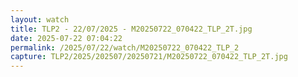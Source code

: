 ```yaml
---
layout: watch
title: TLP2 - 22/07/2025 - M20250722_070422_TLP_2T.jpg
date: 2025-07-22 07:04:22
permalink: /2025/07/22/watch/M20250722_070422_TLP_2
capture: TLP2/2025/202507/20250721/M20250722_070422_TLP_2T.jpg
---
```

